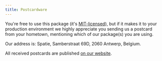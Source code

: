 ```yaml
---
title: Postcardware
---
```


You're free to use this package (it's [MIT-licensed](https://github.com/spatie/laravel-server-monitor/blob/master/LICENSE.md)), but if it makes it to your production environment we highly appreciate you sending us a postcard from your hometown, mentioning which of our package(s) you are using.

Our address is: Spatie, Samberstraat 69D, 2060 Antwerp, Belgium.

All received postcards are published [on our website](https://spatie.be/en/opensource/postcards).
